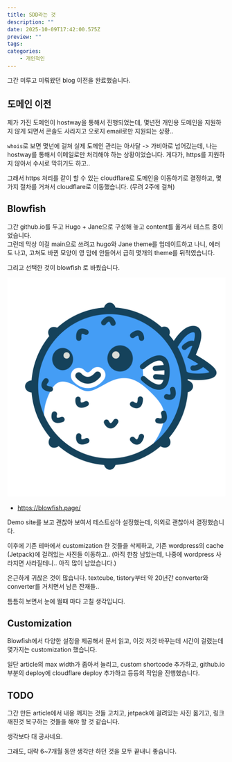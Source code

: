 ```yaml
---
title: SDD라는 것
description: ""
date: 2025-10-09T17:42:00.575Z
preview: ""
tags: 
categories: 
    - 개인적인
---
```


그간 미루고 미뤄왔던 blog 이전을 완료했습니다. 


## 도메인 이전
제가 가진 도메인이 hostway을 통해서 진행되었는데, 몇년전 개인용 도메인을 지원하지 않게 되면서 콘솔도 사라지고 오로지 email로만 지원되는 상황..

`whois`로 보면 몇넌에 걸쳐 실제 도메인 관리는 아사달 -> 가비아로 넘어갔는데, 나는 hostway를 통해서 이메일로만 처리해야 하는 상황이었습니다. 
게다가, https를 지원하지 않아서 수시로 막히기도 하고..

그래서 https 처리를 같이 할 수 있는 cloudflare로 도메인을 이동하기로 결정하고, 몇 가지 절차를 거쳐서 cloudflare로 이동했습니다. (무려 2주에 걸쳐)



## Blowfish
그간 github.io를 두고 Hugo + Jane으로 구성해 놓고 content를 옮겨서 테스트 중이었습니다. 
<br>
그런데 막상 이걸 main으로 쓰려고 hugo와 Jane theme를 업데이트하고 나니, 에러도 나고, 고쳐도 바뀐 모양이 영 맘에 안들어서 급히 몇개의 theme를 뒤적였습니다. 

그리고 선택한 것이 blowfish 로 바꿨습니다. 

<img src="featured_blowfish_logo_transparent.png">

- https://blowfish.page/

Demo site를 보고 괜찮아 보여서 테스트삼아 설정했는데, 의외로 괜찮아서 결정했습니다. 

이후에 기존 테마에서 customization 한 것들을 삭제하고, 기존 wordpress의 cache (Jetpack)에 걸려있는 사진들 이동하고.. (아직 한참 남았는데, 나중에 wordpress 사라지면 사라질테니.. 아직 많이 남았습니다.)

은근하게 귀찮은 것이 많습니다. textcube, tistory부터 약 20년간 converter와 converter를 거치면서 남은 잔재들.. 

틈틈히 보면서 눈에 띌때 마다 고칠 생각입니다. 

## Customization

Blowfish에서 다양한 설정을 제공해서 문서 읽고, 이것 저것 바꾸는데 시간이 걸렸는데 몇가지는 customization 했습니다. 

일단 article의 max width가 좁아서 늘리고, custom shortcode 추가하고, github.io 부분의 deploy에 cloudflare deploy 추가하고 등등의 작업을 진행했습니다. 

## TODO
그간 만든 article에서 내용 깨지는 것들 고치고, jetpack에 걸려있는 사진 옮기고, 링크 깨진것 복구하는 것들을 해야 할 것 같습니다. 

생각보다 대 공사네요. 

그래도, 대략 6~7개월 동안 생각만 하던 것을 모두 끝내니 좋습니다. 





